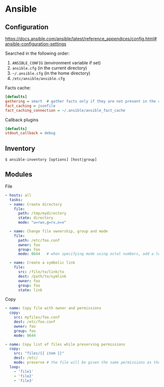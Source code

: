 # Ansible #

## Configuration ##
https://docs.ansible.com/ansible/latest/reference_appendices/config.html#ansible-configuration-settings

Searched in the following order:
  1. `ANSIBLE_CONFIG` (environment variable if set)
  2. `ansible.cfg` (in the current directory)
  3. `~/.ansible.cfg` (in the home directory)
  4. `/etc/ansible/ansible.cfg`

Facts cache:

```ini
[defaults]
gathering = smart  # gather facts only if they are not present in the cache or if the cache has expired.
fact_caching = jsonfile
fact_caching_connection = ~/.ansible/ansible_fact_cache
```

Callback plugins
```ini
[defaults]
stdout_callback = debug
```


## Inventory ##

```
$ ansible-inventory [options] [host|group]
```

## Modules ##
File
```yaml
- hosts: all
  tasks:
  - name: Create directory
    file:
      path: /tmp/mydirectory
      state: directory
      mode: "u=rwx,g=rx,o=x"

  - name: Change file ownership, group and mode
    file:
      path: /etc/foo.conf
      owner: foo
      group: foo
      mode: 0644   # when specifying mode using octal numbers, add a leading 0

  - name: Create a symbolic link
    file:
      src: /file/to/link/to
      dest: /path/to/symlink
      owner: foo
      group: foo
      state: link
```

Copy
```yaml
- name: Copy file with owner and permissions
  copy:
    src: myfiles/foo.conf
    dest: /etc/foo.conf
    owner: foo
    group: foo
    mode: 0644

- name: Copy list of files while preserving permissions
  copy:
    src: "files/{{ item }}"
    dest: /etc/
    mode: preserve # the file will be given the same permissions as the source file
  loop:
    - 'file1'
    - 'file2'
    - 'file3'
```

